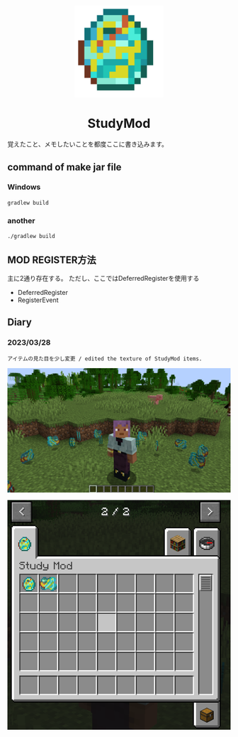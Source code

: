 <p align="center"><img src="https://raw.githubusercontent.com/Himabitoo/forge-mod-study/main/src/main/resources/assets/studymod/textures/item/raw_thunder_diamond_ICON.png" alt="Logo" width="200"></p>
<h1 align="center">StudyMod</h1>
<p>覚えたこと、メモしたいことを都度ここに書き込みます。</p>

## command of make jar file
### Windows
````java:Windows
gradlew build
````
### another
````java:Windows
./gradlew build
````

## MOD REGISTER方法
主に2通り存在する。
ただし、ここではDeferredRegisterを使用する
- DeferredRegister
- RegisterEvent


## Diary

### 2023/03/28
    アイテムの見た目を少し変更 / edited the texture of StudyMod items.
<p align="center"><img src="https://raw.githubusercontent.com/Himabitoo/forge-mod-study/main/diary/img/2023-03-28_demo1.png" alt="Logo"></p>
<p align="center"><img src="https://raw.githubusercontent.com/Himabitoo/forge-mod-study/main/diary/img/2023-03-28_demo2.png" alt="Logo"></p>
